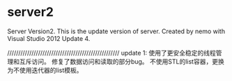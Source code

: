 # server2
Server Version2.
This is the update version of server.
Created by nemo with Visual Studio 2012 Update 4.

///////////////////////////////////////////////////
update 1:
使用了更安全稳定的线程管理和互斥访问。
修复了数据访问和读取的部分bug。
不使用STL的list容器，更换为不使用迭代器的list模板。
